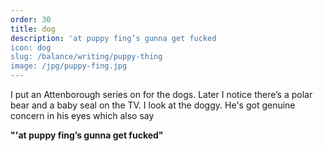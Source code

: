 ```yaml
---
order: 30
title: dog
description: 'at puppy fing’s gunna get fucked
icon: dog
slug: /balance/writing/puppy-thing
image: /jpg/puppy-fing.jpg
---
```


I put an Attenborough series on for the dogs. Later I notice there’s a polar bear and a baby seal on the TV. I look at the doggy. He's got genuine concern in his eyes which also say

**"'at puppy fing’s gunna get fucked"**
